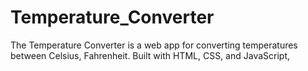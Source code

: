# Temperature_Converter
The Temperature Converter is a web app for converting temperatures between Celsius, Fahrenheit. Built with HTML, CSS, and JavaScript,
